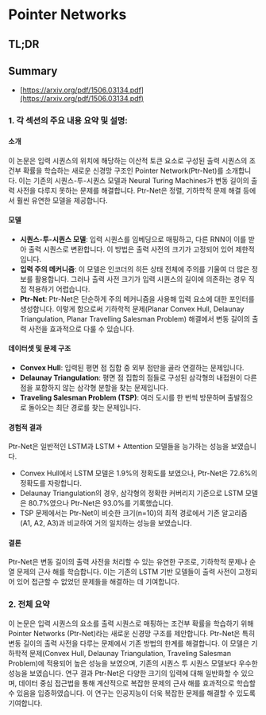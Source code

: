 # Pointer Networks
## TL;DR
## Summary
- [https://arxiv.org/pdf/1506.03134.pdf](https://arxiv.org/pdf/1506.03134.pdf)

### 1. 각 섹션의 주요 내용 요약 및 설명:

#### 소개
이 논문은 입력 시퀀스의 위치에 해당하는 이산적 토큰 요소로 구성된 출력 시퀀스의 조건부 확률을 학습하는 새로운 신경망 구조인 Pointer Network(Ptr-Net)를 소개합니다. 이는 기존의 시퀀스-투-시퀀스 모델과 Neural Turing Machines가 변동 길이의 출력 사전을 다루지 못하는 문제를 해결합니다. Ptr-Net은 정렬, 기하학적 문제 해결 등에서 훨씬 유연한 모델을 제공합니다.

#### 모델
- **시퀀스-투-시퀀스 모델**: 입력 시퀀스를 임베딩으로 매핑하고, 다른 RNN이 이를 받아 출력 시퀀스로 변환합니다. 이 방법은 출력 사전의 크기가 고정되어 있어 제한적입니다.
- **입력 주의 메커니즘**: 이 모델은 인코더의 히든 상태 전체에 주의를 기울여 더 많은 정보를 활용합니다. 그러나 출력 사전 크기가 입력 시퀀스의 길이에 의존하는 경우 직접 적용하기 어렵습니다.
- **Ptr-Net**: Ptr-Net은 단순하게 주의 메커니즘을 사용해 입력 요소에 대한 포인터를 생성합니다. 이렇게 함으로써 기하학적 문제(Planar Convex Hull, Delaunay Triangulation, Planar Travelling Salesman Problem) 해결에서 변동 길이의 출력 사전을 효과적으로 다룰 수 있습니다.

#### 데이터셋 및 문제 구조
- **Convex Hull**: 입력된 평면 점 집합 중 외부 점만을 골라 연결하는 문제입니다. 
- **Delaunay Triangulation**: 평면 점 집합의 점들로 구성된 삼각형의 내접원이 다른 점을 포함하지 않는 삼각형 분할을 찾는 문제입니다.
- **Traveling Salesman Problem (TSP)**: 여러 도시를 한 번씩 방문하며 출발점으로 돌아오는 최단 경로를 찾는 문제입니다.

#### 경험적 결과
Ptr-Net은 일반적인 LSTM과 LSTM + Attention 모델들을 능가하는 성능을 보였습니다.
- Convex Hull에서 LSTM 모델은 1.9%의 정확도를 보였으나, Ptr-Net은 72.6%의 정확도를 자랑합니다.
- Delaunay Triangulation의 경우, 삼각형의 정확한 커버리지 기준으로 LSTM 모델은 80.7%였으나 Ptr-Net은 93.0%를 기록했습니다.
- TSP 문제에서는 Ptr-Net이 비슷한 크기(n=10)의 최적 경로에서 기존 알고리즘(A1, A2, A3)과 비교하여 거의 일치하는 성능을 보였습니다.

#### 결론
Ptr-Net은 변동 길이의 출력 사전을 처리할 수 있는 유연한 구조로, 기하학적 문제나 순열 문제의 근사 해를 학습합니다. 이는 기존의 LSTM 기반 모델들이 출력 사전이 고정되어 있어 접근할 수 없었던 문제들을 해결하는 데 기여합니다.

### 2. 전체 요약

이 논문은 입력 시퀀스의 요소를 출력 시퀀스로 매핑하는 조건부 확률을 학습하기 위해 Pointer Networks (Ptr-Net)라는 새로운 신경망 구조를 제안합니다. Ptr-Net은 특히 변동 길이의 출력 사전을 다루는 문제에서 기존 방법의 한계를 해결합니다. 이 모델은 기하학적 문제(Convex Hull, Delaunay Triangulation, Traveling Salesman Problem)에 적용되어 높은 성능을 보였으며, 기존의 시퀀스 투 시퀀스 모델보다 우수한 성능을 보였습니다. 연구 결과 Ptr-Net은 다양한 크기의 입력에 대해 일반화할 수 있으며, 데이터 중심 접근법을 통해 계산적으로 복잡한 문제의 근사 해를 효과적으로 학습할 수 있음을 입증하였습니다. 이 연구는 인공지능이 더욱 복잡한 문제를 해결할 수 있도록 기여합니다.

       
